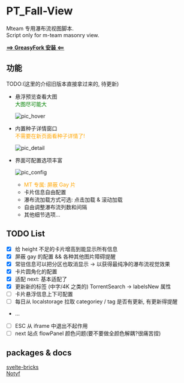 # PT_Fall-View

Mteam 专用瀑布流视图脚本.  
Script only for m-team masonry view.

[**==> GreasyFork 安装 <==**](https://greasyfork.org/zh-CN/scripts/543925-pt瀑布流视图)

## 功能

TODO:(这里的介绍旧版本直接拿过来的, 待更新)

- 悬浮预览查看大图
  <br>
  <span style="color:green;">大图尽可能大</span>

  ![pic_hover](https://raw.githubusercontent.com/KesaubeEire/PT_Masonry_View_Svelte/newMT/readme/pic_hover.png)

- 内置种子详情窗口
  <br>
  <span style="color:orange;">不需要在新页面看种子详情了!</span>

  ![pic_detail](https://raw.githubusercontent.com/KesaubeEire/PT_Masonry_View_Svelte/newMT/readme/pic_detail.png)

- 界面可配置选项丰富

  ![pic_config](https://raw.githubusercontent.com/KesaubeEire/PT_Masonry_View_Svelte/newMT/readme/pic_config.png)

  - <span style="color:orange;">MT 专属: 屏蔽 Gay 片</span>
  - 卡片信息自由配置
  - 瀑布流加载方式可选: 点击加载 & 滚动加载
  - 自由调整瀑布流列数和间隔
  - 其他细节选项...

## TODO List

- [x] 给 height 不足的卡片增高到能显示所有信息
- [x] 屏蔽 gay 的配置 && 各种其他图片障碍提醒
- [x] 常驻信息可以把分区也取消显示 -> 以获得最纯净的瀑布流视觉效果
- [x] 卡片圆角化的配置
- [x] 适配 next: 基本适配了
- [x] 更新新的标签 (中字/4K 之类的) TorrentSearch -> labelsNew 属性
- [ ] 卡片悬浮信息上下可配置
- [ ] 每日从 localstorage 拉取 categoriey / tag 是否有更新, 有更新得提醒
- ...
- [ ] ESC 从 iframe 中退出不起作用
- [ ] next 站点 flowPanel 颜色问题(要不要做全颜色解耦?很痛苦捏)

## packages & docs

[svelte-bricks](https://bricks.janosh.dev/)  
[Notyf](https://github.com/caroso1222/notyf)
